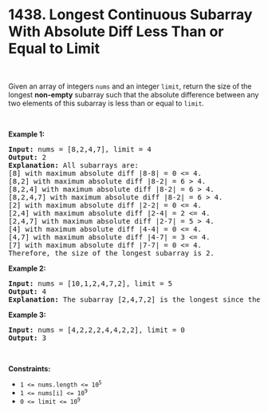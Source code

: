 # 1438. Longest Continuous Subarray With Absolute Diff Less Than or Equal to Limit

<p>&nbsp;</p>
<p>Given an array of integers <code>nums</code> and an integer <code>limit</code>, return the size of the longest <strong>non-empty</strong> subarray such that the absolute difference between any two elements of this subarray is less than or equal to <code>limit</code><em>.</em></p>

<p>&nbsp;</p>
<p><strong class="example">Example 1:</strong></p>

<pre><strong>Input:</strong> nums = [8,2,4,7], limit = 4
<strong>Output:</strong> 2 
<strong>Explanation:</strong> All subarrays are: 
[8] with maximum absolute diff |8-8| = 0 &lt;= 4.
[8,2] with maximum absolute diff |8-2| = 6 &gt; 4. 
[8,2,4] with maximum absolute diff |8-2| = 6 &gt; 4.
[8,2,4,7] with maximum absolute diff |8-2| = 6 &gt; 4.
[2] with maximum absolute diff |2-2| = 0 &lt;= 4.
[2,4] with maximum absolute diff |2-4| = 2 &lt;= 4.
[2,4,7] with maximum absolute diff |2-7| = 5 &gt; 4.
[4] with maximum absolute diff |4-4| = 0 &lt;= 4.
[4,7] with maximum absolute diff |4-7| = 3 &lt;= 4.
[7] with maximum absolute diff |7-7| = 0 &lt;= 4. 
Therefore, the size of the longest subarray is 2.
</pre>

<p><strong class="example">Example 2:</strong></p>

<pre><strong>Input:</strong> nums = [10,1,2,4,7,2], limit = 5
<strong>Output:</strong> 4 
<strong>Explanation:</strong> The subarray [2,4,7,2] is the longest since the maximum absolute diff is |2-7| = 5 &lt;= 5.
</pre>

<p><strong class="example">Example 3:</strong></p>

<pre><strong>Input:</strong> nums = [4,2,2,2,4,4,2,2], limit = 0
<strong>Output:</strong> 3
</pre>

<p>&nbsp;</p>
<p><strong>Constraints:</strong></p>

<ul>
	<li><code>1 &lt;= nums.length &lt;= 10<sup>5</sup></code></li>
	<li><code>1 &lt;= nums[i] &lt;= 10<sup>9</sup></code></li>
	<li><code>0 &lt;= limit &lt;= 10<sup>9</sup></code></li>
</ul>